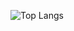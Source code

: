 
![Top Langs](https://github-readme-stats-git-masterrstaa-rickstaa.vercel.app/api/top-langs/?username=BeatrisIlieve&theme=dracula)
